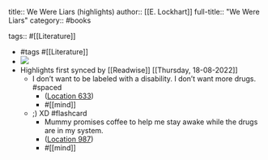 title:: We Were Liars (highlights)
author:: [[E. Lockhart]]
full-title:: "We Were Liars"
category:: #books

tags:: #[[Literature]]

- #tags #[[Literature]]
- ![](https://images-na.ssl-images-amazon.com/images/I/519Od2UfkiL._SL200_.jpg)
- Highlights first synced by [[Readwise]] [[Thursday, 18-08-2022]]
	- I don’t want to be labeled with a disability. I don’t want more drugs. #spaced
		- ([Location 633](https://readwise.io/to_kindle?action=open&asin=B00JWOJ8LM&location=633))
		- #[[mind]]
	- ;) XD #flashcard
		- Mummy promises coffee to help me stay awake while the drugs are in my system.
		- ([Location 987](https://readwise.io/to_kindle?action=open&asin=B00JWOJ8LM&location=987))
		- #[[mind]]